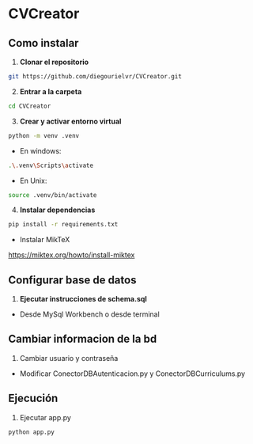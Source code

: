 # CVCreator

## Como instalar

1. **Clonar el repositorio**

```bash
git https://github.com/diegourielvr/CVCreator.git
```

2. **Entrar a la carpeta**

```bash
cd CVCreator
```

3. **Crear y activar entorno virtual**

```bash
python -m venv .venv
```
- En windows:

```bash
.\.venv\Scripts\activate
```
- En Unix:

```bash
source .venv/bin/activate
```


4. **Instalar dependencias**

```bash
pip install -r requirements.txt
```
- Instalar MikTeX

https://miktex.org/howto/install-miktex


## Configurar base de datos

1. **Ejecutar instrucciones de schema.sql**
- Desde MySql Workbench o desde terminal

## Cambiar informacion de la bd

1. Cambiar usuario y contraseña

- Modificar ConectorDBAutenticacion.py y ConectorDBCurriculums.py

## Ejecución

1. Ejecutar app.py

```bash
python app.py
```